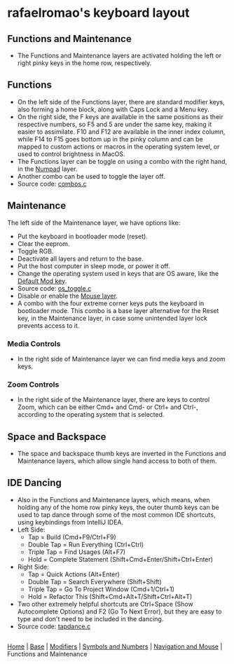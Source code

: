 # rafaelromao's keyboard layout

## Functions and Maintenance
- The Functions and Maintenance layers are activated holding the left or right pinky keys in the home row, respectively.

## Functions
- On the left side of the Functions layer, there are standard modifier keys, also forming a home block, along with Caps Lock and a Menu key.
- On the right side, the F keys are available in the same positions as their respective numbers, so F5 and 5 are under the same key, making it easier to assimilate. F10 and F12 are available in the inner index column, while F14 to F15 goes bottom up in the pinky column and can be mapped to custom actions or macros in the operating system level, or used to control brightness in MacOS.
- The Functions layer can be toggle on using a combo with the right hand, in the [Numpad](symbols.md#numpad) layer.
- Another combo can be used to toggle the layer off.
- Source code: [combos.c](../src/qmk/users/rafaelromao/features/combos.c)

## Maintenance
The left side of the Maintenance layer, we have options like:
- Put the keyboard in bootloader mode (reset). 
- Clear the eeprom.
- Toggle RGB.
- Deactivate all layers and return to the base. 
- Put the host computer in sleep mode, or power it off.
- Change the operating system used in keys that are OS aware, like the [Default Mod key](modifiers.md).
- Source code: [os_toggle.c](../src/qmk/users/rafaelromao/features/os_toggle.c)
- Disable or enable the [Mouse layer](navigation.md). 
- A combo with the four extreme corner keys puts the keyboard in bootloader mode. This combo is a base layer alternative for the Reset key, in the Maintenance layer, in case some unintended layer lock prevents access to it.

### Media Controls
- In the right side of Maintenance layer we can find media keys and zoom keys.

### Zoom Controls
- In the right side of the Maintenance layer, there are keys to control Zoom, which can be either Cmd+ and Cmd- or Ctrl+ and Ctrl-, according to the operating system that is selected.

## Space and Backspace
- The space and backspace thumb keys are inverted in the Functions and Maintenance layers, which allow single hand access to both of them.

## IDE Dancing
- Also in the Functions and Maintenance layers, which means, when holding any of the home row pinky keys, the outer thumb keys can be used to tap dance through some of the most common IDE shortcuts, using keybindings from IntelliJ IDEA.
- Left Side:
    - Tap = Build (Cmd+F9/Ctrl+F9)
    - Double Tap = Run Everything (Ctrl+Ctrl)
    - Triple Tap = Find Usages (Alt+F7)
    - Hold = Complete Statement (Shift+Cmd+Enter/Shift+Ctrl+Enter)
- Right Side:
    - Tap = Quick Actions (Alt+Enter)
    - Double Tap = Search Everywhere (Shift+Shift)
    - Triple Tap = Go To Project Window (Cmd+1/Ctrl+1)
    - Hold = Refactor This (Shift+Cmd+Alt+T/Shift+Ctrl+Alt+T)
- Two other extremely helpful shortcuts are Ctrl+Space (Show Autocomplete Options) and F2 (Go To Next Error), but they are easy to type and don't need to be included in the dancing.
- Source code: [tapdance.c](../src/qmk/users/rafaelromao/features/tapdance.c)

##
[Home](../readme.md) | 
[Base](base.md) |
[Modifiers](modifiers.md) |
[Symbols and Numbers](symbols.md) |
[Navigation and Mouse](navigation.md) |
Functions and Maintenance
